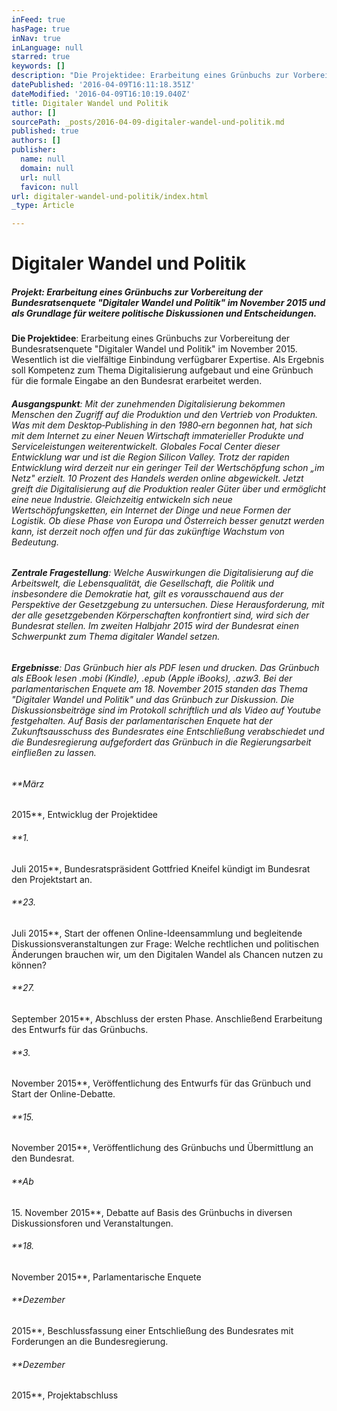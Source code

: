 ```yaml
---
inFeed: true
hasPage: true
inNav: true
inLanguage: null
starred: true
keywords: []
description: "Die Projektidee: Erarbeitung eines Grünbuchs zur Vorbereitung der Bundesratsenquete\_\"Digitaler Wandel und Politik\"\_im November 2015.\_Wesentlich ist die vielfältige Einbindung verfügbarer Expertise. Als Ergebnis soll Kompetenz zum Thema Digitalisierung aufgebaut und eine Grünbuch für die formale Eingabe an den Bundesrat erarbeitet werden."
datePublished: '2016-04-09T16:11:18.351Z'
dateModified: '2016-04-09T16:10:19.040Z'
title: Digitaler Wandel und Politik
author: []
sourcePath: _posts/2016-04-09-digitaler-wandel-und-politik.md
published: true
authors: []
publisher:
  name: null
  domain: null
  url: null
  favicon: null
url: digitaler-wandel-und-politik/index.html
_type: Article

---
```

# Digitaler Wandel und Politik

##### Projekt: Erarbeitung eines Grünbuchs zur Vorbereitung der Bundesratsenquete "Digitaler Wandel und Politik" im November 2015 und als Grundlage für weitere politische Diskussionen und Entscheidungen.

**Die Projektidee**: Erarbeitung eines Grünbuchs zur Vorbereitung der Bundesratsenquete "Digitaler Wandel und Politik" im November 2015\. Wesentlich ist die vielfältige Einbindung verfügbarer Expertise. Als Ergebnis soll Kompetenz zum Thema Digitalisierung aufgebaut und eine Grünbuch für die formale Eingabe an den Bundesrat erarbeitet werden.

###### **Ausgangspunkt**: Mit der zunehmenden Digitalisierung bekommen Menschen den Zugriff auf die Produktion und den Vertrieb von Produkten. Was mit dem Desktop‐Publishing in den 1980‐ern begonnen hat, hat sich mit dem Internet zu einer Neuen Wirtschaft immaterieller Produkte und Serviceleistungen weiterentwickelt. Globales Focal Center dieser Entwicklung war und ist die Region Silicon Valley. Trotz der rapiden Entwicklung wird derzeit nur ein geringer Teil der Wertschöpfung schon „im Netz" erzielt. 10 Prozent des Handels werden online abgewickelt. Jetzt greift die Digitalisierung auf die Produktion realer Güter über und ermöglicht eine neue Industrie. Gleichzeitig entwickeln sich neue Wertschöpfungsketten, ein Internet der Dinge und neue Formen der Logistik. Ob diese Phase von Europa und Österreich besser genutzt werden kann, ist derzeit noch offen und für das zukünftige Wachstum von Bedeutung.

###### **Zentrale Fragestellung**: Welche Auswirkungen die Digitalisierung auf die Arbeitswelt, die Lebensqualität, die Gesellschaft, die Politik und insbesondere die Demokratie hat, gilt es vorausschauend aus der Perspektive der Gesetzgebung zu untersuchen. Diese Herausforderung, mit der alle gesetzgebenden Körperschaften konfrontiert sind, wird sich der Bundesrat stellen. Im zweiten Halbjahr 2015 wird der Bundesrat einen Schwerpunkt zum Thema digitaler Wandel setzen. 

###### **Ergebnisse**: Das Grünbuch hier als PDF lesen und drucken. Das Grünbuch als EBook lesen .mobi (Kindle), .epub (Apple iBooks), .azw3\. Bei der parlamentarischen Enquete am 18\. November 2015 standen das Thema "Digitaler Wandel und Politik" und das Grünbuch zur Diskussion. Die Diskussionsbeiträge sind im Protokoll schriftlich und als Video auf Youtube festgehalten. Auf Basis der parlamentarischen Enquete hat der Zukunftsausschuss des Bundesrates eine Entschließung verabschiedet und die Bundesregierung aufgefordert das Grünbuch in die Regierungsarbeit einfließen zu lassen.

###### **März
2015**, Entwicklug der Projektidee

###### **1\.
Juli 2015**, Bundesratspräsident
Gottfried Kneifel kündigt im Bundesrat den Projektstart an. 

###### **23\.
Juli 2015**, Start der offenen Online-Ideensammlung und begleitende
Diskussionsveranstaltungen zur Frage: Welche rechtlichen und politischen Änderungen
brauchen wir, um den Digitalen Wandel als Chancen nutzen zu können?

###### **27\.
September 2015**, Abschluss der ersten Phase. Anschließend
Erarbeitung des Entwurfs für das Grünbuchs. 

###### **3\.
November 2015**, Veröffentlichung des Entwurfs für das Grünbuch
und Start der Online-Debatte. 

###### **15\.
November 2015**, Veröffentlichung des Grünbuchs und Übermittlung
an den Bundesrat.

###### **Ab
15\. November 2015**, Debatte auf Basis des Grünbuchs in diversen Diskussionsforen
und Veranstaltungen.

###### **18\.
November 2015**, Parlamentarische Enquete 

###### **Dezember
2015**, Beschlussfassung einer Entschließung des Bundesrates mit
Forderungen an die Bundesregierung.

###### **Dezember
2015**, Projektabschluss

[][0]

[0]: http://www.besserentscheiden.at/#!digitaler-wandel-und-politik/s5tlb
